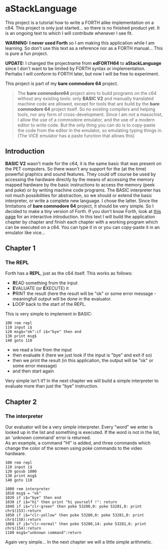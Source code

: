 # aStackLanguage

This project is a tutorial how to write a FORTH alike implementation on a c64.
This project is only just started... so there is no finished product yet. It is an ongoing text to which I will contribute whenever I see fit.

**WARNING: I never used Forth** so I am making this application while I am learning. So don't use this text as a reference nor as a FORTH manual... This is pure a fun project.  

**UPDATE:** I changed the projectname from **edFORTH64** to **aStackLanguage** since I don't want to be limited by FORTH syntax or implementation. Perhabs I will conform to FORTH later, but now I will be free to experiment.

This project is part of my **bare commodore 64** project.

> The **bare commodore64** project aims to build programs on the c64 without any existing tools: only **BASIC V2** and manually translated machine code are allowed, except for tools that are build by the **bare commodore 64** project itself. So no existing compilers and helping tools, nor any form of cross-development. Since I am not a masochist, I allow the use of a commodore emulator, and the use of a modern editor to write code. But the only thing you can do is to copy-paste the code from the editor in the emulator, so emulating typing things in. (The VICE emulator has a paste function that allows this)

## Introduction

**BASIC V2** wasn't made for the c64, it is the same basic that was present on the PET computers. So there wasn't any support for the (at the time) powerful graphics and sound features. They could off course be used by accessing the hardware directly by the means of accessing the memory mapped hardware by the basic instructions to access the memory (peek and poke) or by writing machine code programs. The BASIC interpreter has not much possibilities for abstraction, so we should or extend the basic interpreter, or write a complete new language. I chose the latter. Since the limitations of **bare commodore 64** project, it should be very simple. So I decided to make a tiny version of Forth. If you don't know Forth, look at [this page](https://skilldrick.github.io/easyforth/) for an interactive introduction. 
In this text I will build the application chapter by chapter and finish each chapter with a working program which can be executed on a c64. You can type it in or you can copy-paste it in an emulator like vice...

## Chapter 1
### The REPL

Forth has a **REPL**, just as the c64 itself. This works as follows:  
- **R**EAD something from the input  
- **E**VALUATE (or **E**XECUTE) it  
- **P**RINT the result (here the result will be "ok" or some error message - meaningfull output will be done in the evaluator.  
- **L**OOP back to the start of the REPL.

This is very simple to implement in BASIC:

```RealBasic
100 rem repl
110 input i$
120 msg$="ok":if i$="bye" then end
130 print msg$
140 goto 110
```
- we read a line from the input  
- then evaluate it (here we just look if the input is "bye" and exit if so)
- then we print the result (in this application, the output will be "ok" or some error message) 
- and then start again

Very simple isn't it? In the next chapter we will build a simple interpreter to evaluate more than just the "bye" instruction.

## Chapter 2
### The interpreter

Our evaluator will be a very simple interpreter. Every "word" we enter is looked up in the list and something is executed. If the word is not in the list, an 'unknown command' error is returned.  
As an example, a command "HI" is added, and three commands which change the color of the screen using poke commands to the video hardware.

```RealBasic
100 rem repl
110 input i$
120 gosub 1000
130 print msg$
140 goto 110

1000 rem interpreter
1010 msg$ = "ok"
1020 if i$="bye" then end
1030 if i$="hi" then print "hi yourself !": return
1040 if i$="clr-green" then poke 53280,0: poke 53281,0: print chr$(153):return
1050 if i$="clr-yellow" then poke 53280,0: poke 53281,0: print chr$(158):return
1060 if i$="clr-normal" then poke 53280,14: poke 53281,6: print chr$(154):return
1100 msg$="unknown command":return 
```

Again very simple... In the next chapter we will a little simple arithmetic.

